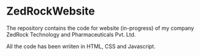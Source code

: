 # ZedRockWebsite

The repository contains the code for website (in-progress) of my company ZedRock Technology and Pharmaceuticals Pvt. Ltd. 

All the code has been wriiten in HTML, CSS and Javascript.
